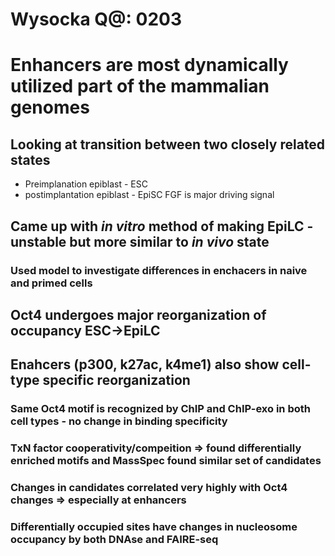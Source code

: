 # Wysocka Q@: 0203

# Enhancers are most dynamically utilized part of the mammalian genomes

## Looking at transition between two closely related states
* Preimplanation epiblast - ESC
* postimplantation epiblast - EpiSC
FGF is major driving signal
## Came up with *in vitro* method of making EpiLC - unstable but more similar to *in vivo* state
### Used model to investigate differences in enchacers in naive and primed cells

## Oct4 undergoes major reorganization of occupancy ESC->EpiLC
## Enahcers (p300, k27ac, k4me1) also show cell-type specific reorganization
### Same Oct4 motif is recognized by ChIP and ChIP-exo in both cell types - no change in binding specificity
### TxN factor cooperativity/compeition => found differentially enriched motifs and MassSpec found similar set of candidates
### Changes in candidates correlated very highly with Oct4 changes => especially at enhancers
### Differentially occupied sites have changes in nucleosome occupancy by both DNAse and FAIRE-seq
